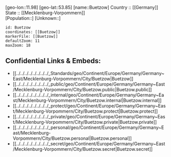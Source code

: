 ﻿---
location: [53.85,11.98] 
mapzoom: [7,12] 
mapmarker: city 
type: City
tags:
- geo/City


SpocWebEntityId: 29436
isDeleted: false
confidential: public

---
[geo-lon::11.98] 
[geo-lat::53.85] 
[name::Buetzow] 
Country :: [[Germany]]  
State :: [[Mecklenburg-Vorpommern]]  
[Population::] 
[Unknown::] 


```leaflet
id: Buetzow
coordinates: [[Buetzow]] 
markerFile: [[Buetzow]] 
defaultZoom: 11 
maxZoom: 18
```


## Confidential Links & Embeds: 
- [[../../../../../../../../_Standards/geo/Continent/Europe/Germany/Germany~East/Mecklenburg-Vorpommern/City/Buetzow|Buetzow]] 
- [[../../../../../../../../_public/geo/Continent/Europe/Germany/Germany~East/Mecklenburg-Vorpommern/City/Buetzow.public|Buetzow.public]] 
- [[../../../../../../../../_internal/geo/Continent/Europe/Germany/Germany~East/Mecklenburg-Vorpommern/City/Buetzow.internal|Buetzow.internal]] 
- [[../../../../../../../../_protect/geo/Continent/Europe/Germany/Germany~East/Mecklenburg-Vorpommern/City/Buetzow.protect|Buetzow.protect]] 
- [[../../../../../../../../_private/geo/Continent/Europe/Germany/Germany~East/Mecklenburg-Vorpommern/City/Buetzow.private|Buetzow.private]] 
- [[../../../../../../../../_personal/geo/Continent/Europe/Germany/Germany~East/Mecklenburg-Vorpommern/City/Buetzow.personal|Buetzow.personal]] 
- [[../../../../../../../../_secret/geo/Continent/Europe/Germany/Germany~East/Mecklenburg-Vorpommern/City/Buetzow.secret|Buetzow.secret]] 
